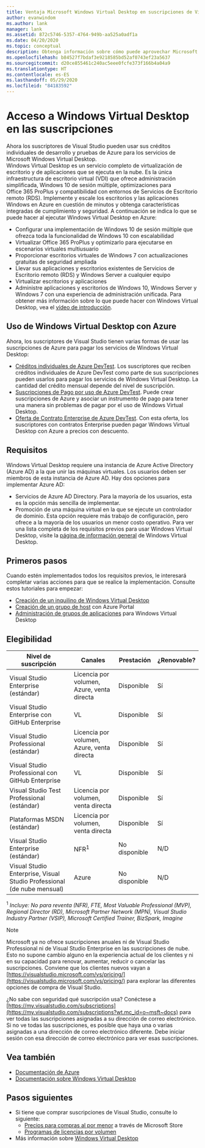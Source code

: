 ```yaml
---
title: Ventaja Microsoft Windows Virtual Desktop en suscripciones de Visual Studio | Microsoft Docs
author: evanwindom
ms.author: lank
manager: lank
ms.assetid: 872c5746-5357-4764-949b-aa525a0adf1a
ms.date: 04/20/2020
ms.topic: conceptual
description: Obtenga información sobre cómo puede aprovechar Microsoft Windows Virtual Desktop a través de la suscripción de Visual Studio
ms.openlocfilehash: b84527f7bdaf3e9218585bd52af0743ef23a5637
ms.sourcegitcommit: d20ce855461c240ac5eee0fcfe373f166b4a04a9
ms.translationtype: HT
ms.contentlocale: es-ES
ms.lasthandoff: 05/29/2020
ms.locfileid: "84183592"
---
```

# <a name="access-windows-virtual-desktop-in-subscriptions"></a>Acceso a Windows Virtual Desktop en las suscripciones 
Ahora los suscriptores de Visual Studio pueden usar sus créditos individuales de desarrollo y pruebas de Azure para los servicios de Microsoft Windows Virtual Desktop.  
Windows Virtual Desktop es un servicio completo de virtualización de escritorio y de aplicaciones que se ejecuta en la nube. Es la única infraestructura de escritorio virtual (VDI) que ofrece administración simplificada, Windows 10 de sesión múltiple, optimizaciones para Office 365 ProPlus y compatibilidad con entornos de Servicios de Escritorio remoto (RDS). Implemente y escale los escritorios y las aplicaciones Windows en Azure en cuestión de minutos y obtenga características integradas de cumplimiento y seguridad.
A continuación se indica lo que se puede hacer al ejecutar Windows Virtual Desktop en Azure:
- Configurar una implementación de Windows 10 de sesión múltiple que ofrezca toda la funcionalidad de Windows 10 con escalabilidad
- Virtualizar Office 365 ProPlus y optimizarlo para ejecutarse en escenarios virtuales multiusuario
- Proporcionar escritorios virtuales de Windows 7 con actualizaciones gratuitas de seguridad ampliada
- Llevar sus aplicaciones y escritorios existentes de Servicios de Escritorio remoto (RDS) y Windows Server a cualquier equipo
- Virtualizar escritorios y aplicaciones
- Administre aplicaciones y escritorios de Windows 10, Windows Server y Windows 7 con una experiencia de administración unificada. Para obtener más información sobre lo que puede hacer con Windows Virtual Desktop, vea el [vídeo de introducción](https://docs.microsoft.com/azure/virtual-desktop/overview).

## <a name="use-windows-virtual-desktop-with-azure"></a>Uso de Windows Virtual Desktop con Azure 
Ahora, los suscriptores de Visual Studio tienen varias formas de usar las suscripciones de Azure para pagar los servicios de Windows Virtual Desktop:
- [Créditos individuales de Azure DevTest](vs-azure.md).  Los suscriptores que reciben créditos individuales de Azure DevTest como parte de sus suscripciones pueden usarlos para pagar los servicios de Windows Virtual Desktop.  La cantidad del crédito mensual depende del nivel de suscripción.
- [Suscripciones de Pago por uso de Azure DevTest](vs-azure-payg.md).  Puede crear suscripciones de Azure y asociar un instrumento de pago para tener una manera sin problemas de pagar por el uso de Windows Virtual Desktop. 
- [Oferta de Contrato Enterprise de Azure DevTest](azure-ea-devtest.md).  Con esta oferta, los suscriptores con contratos Enterprise pueden pagar Windows Virtual Desktop con Azure a precios con descuento. 

## <a name="requirements"></a>Requisitos
Windows Virtual Desktop requiere una instancia de Azure Active Directory (Azure AD) a la que unir las máquinas virtuales.  Los usuarios deben ser miembros de esta instancia de Azure AD.  Hay dos opciones para implementar Azure AD:
- Servicios de Azure AD Directory.  Para la mayoría de los usuarios, esta es la opción más sencilla de implementar.
- Promoción de una máquina virtual en la que se ejecute un controlador de dominio.  Esta opción requiere más trabajo de configuración, pero ofrece a la mayoría de los usuarios un menor costo operativo.
Para ver una lista completa de los requisitos previos para usar Windows Virtual Desktop, visite la [página de información general](https://docs.microsoft.com/azure/virtual-desktop/overview#requirements) de Windows Virtual Desktop. 

## <a name="get-started"></a>Primeros pasos 
Cuando estén implementados todos los requisitos previos, le interesará completar varias acciones para que se realice la implementación.  Consulte estos tutoriales para empezar:
- [Creación de un inquilino de Windows Virtual Desktop](https://docs.microsoft.com/azure/virtual-desktop/virtual-desktop-fall-2019/tenant-setup-azure-active-directory)
- [Creación de un grupo de host](https://docs.microsoft.com/azure/virtual-desktop/create-host-pools-azure-marketplace) con Azure Portal
- [Administración de grupos de aplicaciones](https://docs.microsoft.com/azure/virtual-desktop/manage-app-groups) para Windows Virtual Desktop

## <a name="eligibility"></a>Elegibilidad
| Nivel de suscripción                                                 |     Canales                                            | Prestación                                                          | ¿Renovable?    |
|--------------------------------------------------------------------|---------------------------------------------------------|------------------------------------------------------------------|---------------|
| Visual Studio Enterprise (estándar)   | Licencia por volumen, Azure, venta directa | Disponible|  Sí          |
| Visual Studio Enterprise con GitHub Enterprise  | VL | Disponible|  Sí          |
| Visual Studio Professional (estándar) | Licencia por volumen, Azure, venta directa                                       | Disponible                                                             |  Sí             |
| Visual Studio Professional con GitHub Enterprise | VL                                       | Disponible                                        |  Sí           |
| Visual Studio Test Professional (estándar)                         | Licencia por volumen, venta directa                                              | Disponible|  Sí          |
| Plataformas MSDN (estándar)                                          | Licencia por volumen, venta directa                                              | Disponible                                         |  Sí          |
| Visual Studio Enterprise (estándar)  | NFR<sup>1</sup> |No disponible  | N/D |
| Visual Studio Enterprise, Visual Studio Professional (de nube mensual) | Azure | No disponible | N/D |

<sup>1</sup>  *Incluye:  No para reventa (NFR), FTE, Most Valuable Professional (MVP), Regional Director (RD), Microsoft Partner Network (MPN), Visual Studio Industry Partner (VSIP), Microsoft Certified Trainer, BizSpark, Imagine*

> [!NOTE]
> Microsoft ya no ofrece suscripciones anuales ni de Visual Studio Professional ni de Visual Studio Enterprise en las suscripciones de nube. Esto no supone cambio alguno en la experiencia actual de los clientes y ni en su capacidad para renovar, aumentar, reducir o cancelar las suscripciones. Conviene que los clientes nuevos vayan a [https://visualstudio.microsoft.com/vs/pricing/](https://visualstudio.microsoft.com/vs/pricing/) para explorar las diferentes opciones de compra de Visual Studio.

¿No sabe con seguridad qué suscripción usa?  Conéctese a [https://my.visualstudio.com/subscriptions](https://my.visualstudio.com/subscriptions?wt.mc_id=o~msft~docs) para ver todas las suscripciones asignadas a su dirección de correo electrónico. Si no ve todas las suscripciones, es posible que haya una o varias asignadas a una dirección de correo electrónico diferente.  Debe iniciar sesión con esa dirección de correo electrónico para ver esas suscripciones.

## <a name="see-also"></a>Vea también
- [Documentación de Azure](https://docs.microsoft.com/azure/)
- [Documentación sobre Windows Virtual Desktop](https://docs.microsoft.com/azure/virtual-desktop/)

## <a name="next-steps"></a>Pasos siguientes
-   Si tiene que comprar suscripciones de Visual Studio, consulte lo siguiente:
     - [Precios para compras al por menor](https://visualstudio.microsoft.com/vs/pricing/) a través de Microsoft Store
     - [Programas de licencias por volumen](https://www.microsoft.com/licensing/default)
-   Más información sobre [Windows Virtual Desktop](https://docs.microsoft.com/azure/virtual-desktop/overview) 
